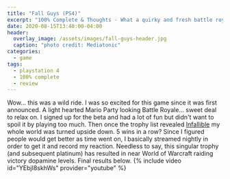 ```yaml
---
title: "Fall Guys (PS4)"
excerpt: "100% Complete & Thoughts - What a quirky and fresh battle royale..."
date: 2020-08-15T13:40:00-04:00
header:
  overlay_image: /assets/images/fall-guys-header.jpg
  caption: "photo credit: Mediatonic"
categories:
  - game
tags:
  - playstation 4
  - 100% complete
  - review
---
```

Wow... this was a wild ride. I was so excited for this game since it was first announced. A light hearted Mario Party looking Battle Royale... sweet deal to relax on. I signed up for the beta and had a lot of fun but didn't want to spoil it by playing too much. Then once the trophy list revealed [Infallible](https://psnprofiles.com/trophy/11209-fall-guys-ultimate-knockout/16-infallible) my whole world was turned upside down. 5 wins in a row? Since I figured people would get better as time went on, I basically streamed nightly in order to get it and record my reaction. Needless to say, this singular trophy (and subsequent platinum) has resulted in near World of Warcraft raiding victory dopamine levels. Final results below.
{% include video id="YEbjI8skhWs" provider="youtube" %}
